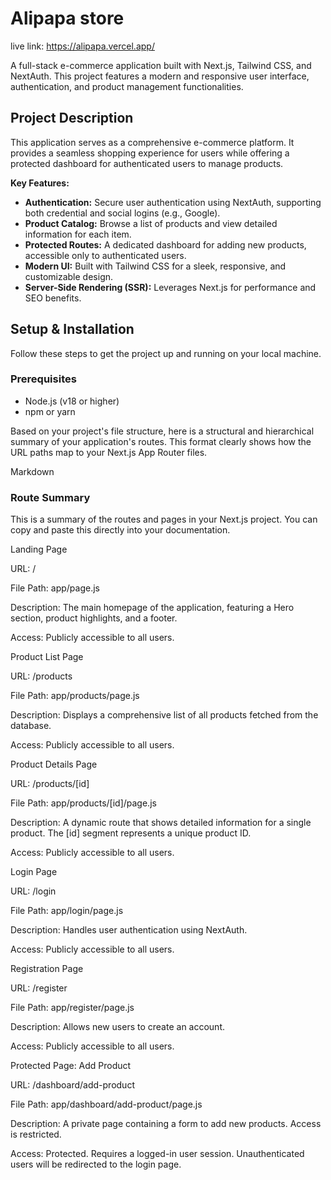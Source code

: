 # Alipapa store

live link: https://alipapa.vercel.app/

A full-stack e-commerce application built with Next.js, Tailwind CSS, and NextAuth. This project features a modern and responsive user interface, authentication, and product management functionalities.

## Project Description

This application serves as a comprehensive e-commerce platform. It provides a seamless shopping experience for users while offering a protected dashboard for authenticated users to manage products.

**Key Features:**
- **Authentication:** Secure user authentication using NextAuth, supporting both credential and social logins (e.g., Google).
- **Product Catalog:** Browse a list of products and view detailed information for each item.
- **Protected Routes:** A dedicated dashboard for adding new products, accessible only to authenticated users.
- **Modern UI:** Built with Tailwind CSS for a sleek, responsive, and customizable design.
- **Server-Side Rendering (SSR):** Leverages Next.js for performance and SEO benefits.

## Setup & Installation

Follow these steps to get the project up and running on your local machine.

### Prerequisites

- Node.js (v18 or higher)
- npm or yarn

Based on your project's file structure, here is a structural and hierarchical summary of your application's routes. This format clearly shows how the URL paths map to your Next.js App Router files.

Markdown

### Route Summary
This is a summary of the routes and pages in your Next.js project. You can copy and paste this directly into your documentation.

Landing Page

URL: /

File Path: app/page.js

Description: The main homepage of the application, featuring a Hero section, product highlights, and a footer.

Access: Publicly accessible to all users.

Product List Page

URL: /products

File Path: app/products/page.js

Description: Displays a comprehensive list of all products fetched from the database.

Access: Publicly accessible to all users.

Product Details Page

URL: /products/[id]

File Path: app/products/[id]/page.js

Description: A dynamic route that shows detailed information for a single product. The [id] segment represents a unique product ID.

Access: Publicly accessible to all users.

Login Page

URL: /login

File Path: app/login/page.js

Description: Handles user authentication using NextAuth.

Access: Publicly accessible to all users.

Registration Page

URL: /register

File Path: app/register/page.js

Description: Allows new users to create an account.

Access: Publicly accessible to all users.

Protected Page: Add Product

URL: /dashboard/add-product

File Path: app/dashboard/add-product/page.js

Description: A private page containing a form to add new products. Access is restricted.

Access: Protected. Requires a logged-in user session. Unauthenticated users will be redirected to the login page.
